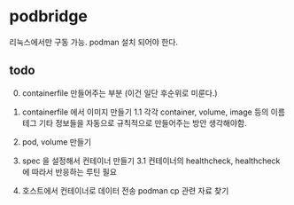 # podbridge

리눅스에서만 구동 가능.
podman 설치 되어야 한다.
## todo
0. containerfile 만들어주는 부분 (이건 일단 후순위로 미룬다.)

1. containerfile 에서 이미지 만들기
1.1 각각 container, volume, image 등의 이름 테그 기타 정보들을 자동으로 규칙적으로 만들어주는 방안 생각해야함.
2. pod, volume 만들기
3. spec 을 설정해서 컨테이너 만들기
3.1 컨테이너의 healthcheck, healthcheck 에 따라서 반응하는 루틴 필요
4. 호스트에서 컨테이너로 데이터 전송 podman cp 관련 자료 찾기
